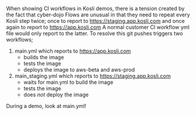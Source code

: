 
When showing CI workflows in Kosli demos, there is a tension created
by the fact that cyber-dojo Flows are unusual in that they need to 
repeat every Kosli step twice; once to report to https://staging.app.kosli.com
and once again to report to https://app.kosli.com
A normal customer CI workflow yml file would only report to the latter.
To resolve this git pushes triggers two workflows;
1) main.yml which reports to https://app.kosli.com
   - builds the image
   - tests the image 
   - deploys the image to aws-beta and aws-prod
2) main_staging.yml which reports to https://staging.app.kosli.com
   - waits for main.yml to build the image
   - tests the image
   - does _not_ deploy the image

During a demo, look at main.yml!

